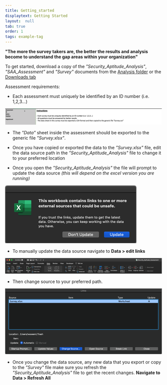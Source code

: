 ```yaml
---
title: Getting_started
displaytext: Getting Started
layout:  null
tab: true
order: 1
tags: example-tag
---
```

**"The more the survey takers are, the better the results and analysis become to understand the gap areas within your organization"**

To get started, download a copy of the _"Security_Aptitude_Analysis"_, _"SAA_Assessment"_ and _"Survey"_ documents from the [Analysis folder](https://github.com/NO-MONKEY/CBAS/tree/master/Analysis) or the [Downloads tab](https://owasp.org/www-project-core-business-application-security/#div-downloads)

Assessment requirements:
- Each assessment must uniquely be identified by an ID number (i.e. 1,2,3...)

![](assets/images/example3.png)

- The _"Data"_ sheet inside the assessment should be exported
to the generic file _"Survey.xlsx"_.

- Once you have copied or exported the data to the _"Survey.xlsx"_ file, edit the data source path in the _"Security_Aptitude_Analysis"_ file to change it to your preferred location

- Once you open the _"Security_Aptitude_Analysis"_ the file will prompt to update the data source _(this will depend on the excel version you are running)_

![](assets/images/ss01.png)

- To manually update the data source navigate to **Data > edit links**

![](assets/images/ss03.png)

- Then change source to your preferred path.

![](assets/images/ss04.png)

- Once you change the data source, any new data that you export or copy to the _"Survey"_ file make sure you refresh the _"Security_Aptitude_Analysis"_ file to get the recent changes. **Navigate to Data > Refresh All**
